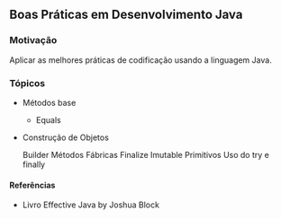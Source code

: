 ## Boas Práticas em Desenvolvimento Java

### Motivação

Aplicar as melhores práticas de codificação usando a linguagem Java.

### Tópicos

* Métodos base
    * Equals
    

* Construção de Objetos

    Builder
    Métodos Fábricas
    Finalize
	 Imutable
	 Primitivos
	 Uso do try e finally


#### Referências

* Livro Effective Java by Joshua Block
